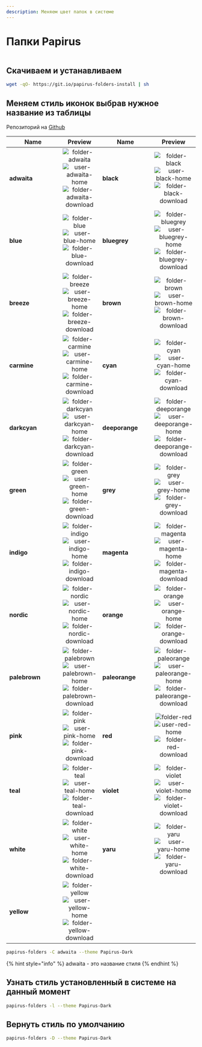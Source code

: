 ```yaml
---
description: Меняем цвет папок в системе
---
```


# Папки Papirus

<figure><img src="../../../.gitbook/assets/papirus-teal.png" alt=""><figcaption></figcaption></figure>

## Скачиваем и устанавливаем

```bash
wget -qO- https://git.io/papirus-folders-install | sh
```

## Меняем стиль иконок выбрав нужное название из таблицы

Репозиторий на [Github](https://github.com/PapirusDevelopmentTeam/papirus-folders)

<table data-full-width="false"><thead><tr><th width="159">Name</th><th align="center">Preview</th><th width="144">Name</th><th align="center">Preview</th></tr></thead><tbody><tr><td><strong>adwaita</strong></td><td align="center"><img src="https://cdn.jsdelivr.net/gh/PapirusDevelopmentTeam/papirus-icon-theme@master/Papirus/48x48/places/folder-adwaita.svg" alt="folder-adwaita"> <img src="https://cdn.jsdelivr.net/gh/PapirusDevelopmentTeam/papirus-icon-theme@master/Papirus/48x48/places/user-adwaita-home.svg" alt="user-adwaita-home"> <img src="https://cdn.jsdelivr.net/gh/PapirusDevelopmentTeam/papirus-icon-theme@master/Papirus/48x48/places/folder-adwaita-download.svg" alt="folder-adwaita-download"></td><td><strong>black</strong></td><td align="center"><img src="https://cdn.jsdelivr.net/gh/PapirusDevelopmentTeam/papirus-icon-theme@master/Papirus/48x48/places/folder-black.svg" alt="folder-black"> <img src="https://cdn.jsdelivr.net/gh/PapirusDevelopmentTeam/papirus-icon-theme@master/Papirus/48x48/places/user-black-home.svg" alt="user-black-home"> <img src="https://cdn.jsdelivr.net/gh/PapirusDevelopmentTeam/papirus-icon-theme@master/Papirus/48x48/places/folder-black-download.svg" alt="folder-black-download"></td></tr><tr><td><strong>blue</strong></td><td align="center"><img src="https://cdn.jsdelivr.net/gh/PapirusDevelopmentTeam/papirus-icon-theme@master/Papirus/48x48/places/folder-blue.svg" alt="folder-blue"> <img src="https://cdn.jsdelivr.net/gh/PapirusDevelopmentTeam/papirus-icon-theme@master/Papirus/48x48/places/user-blue-home.svg" alt="user-blue-home"> <img src="https://cdn.jsdelivr.net/gh/PapirusDevelopmentTeam/papirus-icon-theme@master/Papirus/48x48/places/folder-blue-download.svg" alt="folder-blue-download"></td><td><strong>bluegrey</strong></td><td align="center"><img src="https://cdn.jsdelivr.net/gh/PapirusDevelopmentTeam/papirus-icon-theme@master/Papirus/48x48/places/folder-bluegrey.svg" alt="folder-bluegrey"> <img src="https://cdn.jsdelivr.net/gh/PapirusDevelopmentTeam/papirus-icon-theme@master/Papirus/48x48/places/user-bluegrey-home.svg" alt="user-bluegrey-home"> <img src="https://cdn.jsdelivr.net/gh/PapirusDevelopmentTeam/papirus-icon-theme@master/Papirus/48x48/places/folder-bluegrey-download.svg" alt="folder-bluegrey-download"></td></tr><tr><td><strong>breeze</strong></td><td align="center"><img src="https://cdn.jsdelivr.net/gh/PapirusDevelopmentTeam/papirus-icon-theme@master/Papirus/48x48/places/folder-breeze.svg" alt="folder-breeze"> <img src="https://cdn.jsdelivr.net/gh/PapirusDevelopmentTeam/papirus-icon-theme@master/Papirus/48x48/places/user-breeze-home.svg" alt="user-breeze-home"> <img src="https://cdn.jsdelivr.net/gh/PapirusDevelopmentTeam/papirus-icon-theme@master/Papirus/48x48/places/folder-breeze-download.svg" alt="folder-breeze-download"></td><td><strong>brown</strong></td><td align="center"><img src="https://cdn.jsdelivr.net/gh/PapirusDevelopmentTeam/papirus-icon-theme@master/Papirus/48x48/places/folder-brown.svg" alt="folder-brown"> <img src="https://cdn.jsdelivr.net/gh/PapirusDevelopmentTeam/papirus-icon-theme@master/Papirus/48x48/places/user-brown-home.svg" alt="user-brown-home"> <img src="https://cdn.jsdelivr.net/gh/PapirusDevelopmentTeam/papirus-icon-theme@master/Papirus/48x48/places/folder-brown-download.svg" alt="folder-brown-download"></td></tr><tr><td><strong>carmine</strong></td><td align="center"><img src="https://cdn.jsdelivr.net/gh/PapirusDevelopmentTeam/papirus-icon-theme@master/Papirus/48x48/places/folder-carmine.svg" alt="folder-carmine"> <img src="https://cdn.jsdelivr.net/gh/PapirusDevelopmentTeam/papirus-icon-theme@master/Papirus/48x48/places/user-carmine-home.svg" alt="user-carmine-home"> <img src="https://cdn.jsdelivr.net/gh/PapirusDevelopmentTeam/papirus-icon-theme@master/Papirus/48x48/places/folder-carmine-download.svg" alt="folder-carmine-download"></td><td><strong>cyan</strong></td><td align="center"><img src="https://cdn.jsdelivr.net/gh/PapirusDevelopmentTeam/papirus-icon-theme@master/Papirus/48x48/places/folder-cyan.svg" alt="folder-cyan"> <img src="https://cdn.jsdelivr.net/gh/PapirusDevelopmentTeam/papirus-icon-theme@master/Papirus/48x48/places/user-cyan-home.svg" alt="user-cyan-home"> <img src="https://cdn.jsdelivr.net/gh/PapirusDevelopmentTeam/papirus-icon-theme@master/Papirus/48x48/places/folder-cyan-download.svg" alt="folder-cyan-download"></td></tr><tr><td><strong>darkcyan</strong></td><td align="center"><img src="https://cdn.jsdelivr.net/gh/PapirusDevelopmentTeam/papirus-icon-theme@master/Papirus/48x48/places/folder-darkcyan.svg" alt="folder-darkcyan"> <img src="https://cdn.jsdelivr.net/gh/PapirusDevelopmentTeam/papirus-icon-theme@master/Papirus/48x48/places/user-darkcyan-home.svg" alt="user-darkcyan-home"> <img src="https://cdn.jsdelivr.net/gh/PapirusDevelopmentTeam/papirus-icon-theme@master/Papirus/48x48/places/folder-darkcyan-download.svg" alt="folder-darkcyan-download"></td><td><strong>deeporange</strong></td><td align="center"><img src="https://cdn.jsdelivr.net/gh/PapirusDevelopmentTeam/papirus-icon-theme@master/Papirus/48x48/places/folder-deeporange.svg" alt="folder-deeporange"> <img src="https://cdn.jsdelivr.net/gh/PapirusDevelopmentTeam/papirus-icon-theme@master/Papirus/48x48/places/user-deeporange-home.svg" alt="user-deeporange-home"> <img src="https://cdn.jsdelivr.net/gh/PapirusDevelopmentTeam/papirus-icon-theme@master/Papirus/48x48/places/folder-deeporange-download.svg" alt="folder-deeporange-download"></td></tr><tr><td><strong>green</strong></td><td align="center"><img src="https://cdn.jsdelivr.net/gh/PapirusDevelopmentTeam/papirus-icon-theme@master/Papirus/48x48/places/folder-green.svg" alt="folder-green"> <img src="https://cdn.jsdelivr.net/gh/PapirusDevelopmentTeam/papirus-icon-theme@master/Papirus/48x48/places/user-green-home.svg" alt="user-green-home"> <img src="https://cdn.jsdelivr.net/gh/PapirusDevelopmentTeam/papirus-icon-theme@master/Papirus/48x48/places/folder-green-download.svg" alt="folder-green-download"></td><td><strong>grey</strong></td><td align="center"><img src="https://cdn.jsdelivr.net/gh/PapirusDevelopmentTeam/papirus-icon-theme@master/Papirus/48x48/places/folder-grey.svg" alt="folder-grey"> <img src="https://cdn.jsdelivr.net/gh/PapirusDevelopmentTeam/papirus-icon-theme@master/Papirus/48x48/places/user-grey-home.svg" alt="user-grey-home"> <img src="https://cdn.jsdelivr.net/gh/PapirusDevelopmentTeam/papirus-icon-theme@master/Papirus/48x48/places/folder-grey-download.svg" alt="folder-grey-download"></td></tr><tr><td><strong>indigo</strong></td><td align="center"><img src="https://cdn.jsdelivr.net/gh/PapirusDevelopmentTeam/papirus-icon-theme@master/Papirus/48x48/places/folder-indigo.svg" alt="folder-indigo"> <img src="https://cdn.jsdelivr.net/gh/PapirusDevelopmentTeam/papirus-icon-theme@master/Papirus/48x48/places/user-indigo-home.svg" alt="user-indigo-home"> <img src="https://cdn.jsdelivr.net/gh/PapirusDevelopmentTeam/papirus-icon-theme@master/Papirus/48x48/places/folder-indigo-download.svg" alt="folder-indigo-download"></td><td><strong>magenta</strong></td><td align="center"><img src="https://cdn.jsdelivr.net/gh/PapirusDevelopmentTeam/papirus-icon-theme@master/Papirus/48x48/places/folder-magenta.svg" alt="folder-magenta"> <img src="https://cdn.jsdelivr.net/gh/PapirusDevelopmentTeam/papirus-icon-theme@master/Papirus/48x48/places/user-magenta-home.svg" alt="user-magenta-home"> <img src="https://cdn.jsdelivr.net/gh/PapirusDevelopmentTeam/papirus-icon-theme@master/Papirus/48x48/places/folder-magenta-download.svg" alt="folder-magenta-download"></td></tr><tr><td><strong>nordic</strong></td><td align="center"><img src="https://cdn.jsdelivr.net/gh/PapirusDevelopmentTeam/papirus-icon-theme@master/Papirus/48x48/places/folder-nordic.svg" alt="folder-nordic"> <img src="https://cdn.jsdelivr.net/gh/PapirusDevelopmentTeam/papirus-icon-theme@master/Papirus/48x48/places/user-nordic-home.svg" alt="user-nordic-home"> <img src="https://cdn.jsdelivr.net/gh/PapirusDevelopmentTeam/papirus-icon-theme@master/Papirus/48x48/places/folder-nordic-download.svg" alt="folder-nordic-download"></td><td><strong>orange</strong></td><td align="center"><img src="https://cdn.jsdelivr.net/gh/PapirusDevelopmentTeam/papirus-icon-theme@master/Papirus/48x48/places/folder-orange.svg" alt="folder-orange"> <img src="https://cdn.jsdelivr.net/gh/PapirusDevelopmentTeam/papirus-icon-theme@master/Papirus/48x48/places/user-orange-home.svg" alt="user-orange-home"> <img src="https://cdn.jsdelivr.net/gh/PapirusDevelopmentTeam/papirus-icon-theme@master/Papirus/48x48/places/folder-orange-download.svg" alt="folder-orange-download"></td></tr><tr><td><strong>palebrown</strong></td><td align="center"><img src="https://cdn.jsdelivr.net/gh/PapirusDevelopmentTeam/papirus-icon-theme@master/Papirus/48x48/places/folder-palebrown.svg" alt="folder-palebrown"> <img src="https://cdn.jsdelivr.net/gh/PapirusDevelopmentTeam/papirus-icon-theme@master/Papirus/48x48/places/user-palebrown-home.svg" alt="user-palebrown-home"> <img src="https://cdn.jsdelivr.net/gh/PapirusDevelopmentTeam/papirus-icon-theme@master/Papirus/48x48/places/folder-palebrown-download.svg" alt="folder-palebrown-download"></td><td><strong>paleorange</strong></td><td align="center"><img src="https://cdn.jsdelivr.net/gh/PapirusDevelopmentTeam/papirus-icon-theme@master/Papirus/48x48/places/folder-paleorange.svg" alt="folder-paleorange"> <img src="https://cdn.jsdelivr.net/gh/PapirusDevelopmentTeam/papirus-icon-theme@master/Papirus/48x48/places/user-paleorange-home.svg" alt="user-paleorange-home"> <img src="https://cdn.jsdelivr.net/gh/PapirusDevelopmentTeam/papirus-icon-theme@master/Papirus/48x48/places/folder-paleorange-download.svg" alt="folder-paleorange-download"></td></tr><tr><td><strong>pink</strong></td><td align="center"><img src="https://cdn.jsdelivr.net/gh/PapirusDevelopmentTeam/papirus-icon-theme@master/Papirus/48x48/places/folder-pink.svg" alt="folder-pink"> <img src="https://cdn.jsdelivr.net/gh/PapirusDevelopmentTeam/papirus-icon-theme@master/Papirus/48x48/places/user-pink-home.svg" alt="user-pink-home"> <img src="https://cdn.jsdelivr.net/gh/PapirusDevelopmentTeam/papirus-icon-theme@master/Papirus/48x48/places/folder-pink-download.svg" alt="folder-pink-download"></td><td><strong>red</strong></td><td align="center"><img src="https://cdn.jsdelivr.net/gh/PapirusDevelopmentTeam/papirus-icon-theme@master/Papirus/48x48/places/folder-red.svg" alt="folder-red"> <img src="https://cdn.jsdelivr.net/gh/PapirusDevelopmentTeam/papirus-icon-theme@master/Papirus/48x48/places/user-red-home.svg" alt="user-red-home"> <img src="https://cdn.jsdelivr.net/gh/PapirusDevelopmentTeam/papirus-icon-theme@master/Papirus/48x48/places/folder-red-download.svg" alt="folder-red-download"></td></tr><tr><td><strong>teal</strong></td><td align="center"><img src="https://cdn.jsdelivr.net/gh/PapirusDevelopmentTeam/papirus-icon-theme@master/Papirus/48x48/places/folder-teal.svg" alt="folder-teal"> <img src="https://cdn.jsdelivr.net/gh/PapirusDevelopmentTeam/papirus-icon-theme@master/Papirus/48x48/places/user-teal-home.svg" alt="user-teal-home"> <img src="https://cdn.jsdelivr.net/gh/PapirusDevelopmentTeam/papirus-icon-theme@master/Papirus/48x48/places/folder-teal-download.svg" alt="folder-teal-download"></td><td><strong>violet</strong></td><td align="center"><img src="https://cdn.jsdelivr.net/gh/PapirusDevelopmentTeam/papirus-icon-theme@master/Papirus/48x48/places/folder-violet.svg" alt="folder-violet"> <img src="https://cdn.jsdelivr.net/gh/PapirusDevelopmentTeam/papirus-icon-theme@master/Papirus/48x48/places/user-violet-home.svg" alt="user-violet-home"> <img src="https://cdn.jsdelivr.net/gh/PapirusDevelopmentTeam/papirus-icon-theme@master/Papirus/48x48/places/folder-violet-download.svg" alt="folder-violet-download"></td></tr><tr><td><strong>white</strong></td><td align="center"><img src="https://cdn.jsdelivr.net/gh/PapirusDevelopmentTeam/papirus-icon-theme@master/Papirus/48x48/places/folder-white.svg" alt="folder-white"> <img src="https://cdn.jsdelivr.net/gh/PapirusDevelopmentTeam/papirus-icon-theme@master/Papirus/48x48/places/user-white-home.svg" alt="user-white-home"> <img src="https://cdn.jsdelivr.net/gh/PapirusDevelopmentTeam/papirus-icon-theme@master/Papirus/48x48/places/folder-white-download.svg" alt="folder-white-download"></td><td><strong>yaru</strong></td><td align="center"><img src="https://cdn.jsdelivr.net/gh/PapirusDevelopmentTeam/papirus-icon-theme@master/Papirus/48x48/places/folder-yaru.svg" alt="folder-yaru"> <img src="https://cdn.jsdelivr.net/gh/PapirusDevelopmentTeam/papirus-icon-theme@master/Papirus/48x48/places/user-yaru-home.svg" alt="user-yaru-home"> <img src="https://cdn.jsdelivr.net/gh/PapirusDevelopmentTeam/papirus-icon-theme@master/Papirus/48x48/places/folder-yaru-download.svg" alt="folder-yaru-download"></td></tr><tr><td><strong>yellow</strong></td><td align="center"><img src="https://cdn.jsdelivr.net/gh/PapirusDevelopmentTeam/papirus-icon-theme@master/Papirus/48x48/places/folder-yellow.svg" alt="folder-yellow"> <img src="https://cdn.jsdelivr.net/gh/PapirusDevelopmentTeam/papirus-icon-theme@master/Papirus/48x48/places/user-yellow-home.svg" alt="user-yellow-home"> <img src="https://cdn.jsdelivr.net/gh/PapirusDevelopmentTeam/papirus-icon-theme@master/Papirus/48x48/places/folder-yellow-download.svg" alt="folder-yellow-download"></td><td></td><td align="center"></td></tr></tbody></table>

```bash
papirus-folders -C adwaita --theme Papirus-Dark
```

{% hint style="info" %}
adwaita - это название стиля
{% endhint %}

## Узнать стиль установленный в системе на данный момент

```bash
papirus-folders -l --theme Papirus-Dark
```

## Вернуть стиль по умолчанию

```bash
papirus-folders -D --theme Papirus-Dark
```
